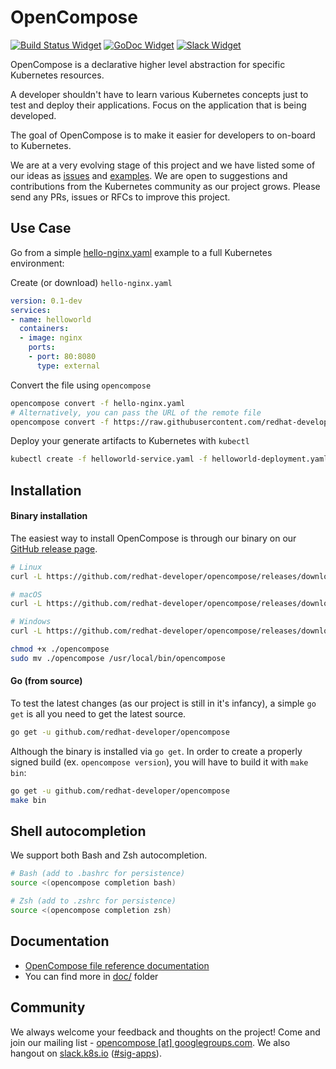 # OpenCompose

[![Build Status Widget]][Build Status] [![GoDoc Widget]][GoDoc] [![Slack Widget]][Slack]

OpenCompose is a declarative higher level abstraction for specific Kubernetes resources.

A developer shouldn't have to learn various Kubernetes concepts just to test and deploy their applications.
Focus on the application that is being developed.

The goal of OpenCompose is to make it easier for developers to on-board to Kubernetes.

We are at a very evolving stage of this project and we have listed some of our ideas as [issues](https://github.com/redhat-developer/opencompose/issues)
and [examples](https://github.com/redhat-developer/opencompose/blob/master/examples/).
We are open to suggestions and contributions from the Kubernetes community as our project grows.
Please send any PRs, issues or RFCs to improve this project.

## Use Case

Go from a simple [hello-nginx.yaml](https://github.com/redhat-developer/opencompose/blob/master/examples/hello-nginx.yaml) example to a full Kubernetes environment:

Create (or download) `hello-nginx.yaml`

```yaml
version: 0.1-dev
services:
- name: helloworld
  containers:
  - image: nginx
    ports:
    - port: 80:8080
      type: external
```

Convert the file using `opencompose`

```sh
opencompose convert -f hello-nginx.yaml
# Alternatively, you can pass the URL of the remote file
opencompose convert -f https://raw.githubusercontent.com/redhat-developer/opencompose/master/examples/hello-nginx.yaml
```

Deploy your generate artifacts to Kubernetes with `kubectl`

```sh
kubectl create -f helloworld-service.yaml -f helloworld-deployment.yaml
```

## Installation

#### Binary installation

The easiest way to install OpenCompose is through our binary on our [GitHub release page](https://github.com/redhat-developer/opencompose/releases).

```sh
# Linux 
curl -L https://github.com/redhat-developer/opencompose/releases/download/v0.2.0/opencompose-linux-amd64 -o opencompose

# macOS
curl -L https://github.com/redhat-developer/opencompose/releases/download/v0.2.0/opencompose-darwin-amd64 -o opencompose

# Windows
curl -L https://github.com/redhat-developer/opencompose/releases/download/v0.2.0/opencompose-windows-amd64.exe -o opencompose.exe

chmod +x ./opencompose
sudo mv ./opencompose /usr/local/bin/opencompose
```

#### Go (from source)

To test the latest changes (as our project is still in it's infancy), a simple `go get` is all you need to get the latest source.

```sh
go get -u github.com/redhat-developer/opencompose
```

Although the binary is installed via `go get`. In order to create a properly signed build (ex. `opencompose version`), you will have to build it with `make bin`:

```sh
go get -u github.com/redhat-developer/opencompose
make bin
```

## Shell autocompletion

We support both Bash and Zsh autocompletion.

```sh
# Bash (add to .bashrc for persistence)
source <(opencompose completion bash)

# Zsh (add to .zshrc for persistence)
source <(opencompose completion zsh)
```

## Documentation

 - [OpenCompose file reference documentation](https://github.com/redhat-developer/opencompose/blob/master/docs/file-reference.md)
 - You can find more in [doc/](https://github.com/redhat-developer/opencompose/tree/master/docs) folder

## Community

We always welcome your feedback and thoughts on the project! Come and join our mailing list - [opencompose [at] googlegroups.com](https://groups.google.com/forum/#!forum/opencompose). We also hangout on [slack.k8s.io](http://slack.k8s.io/) ([#sig-apps](https://kubernetes.slack.com/messages/sig-apps/)).

[Build Status]: https://travis-ci.org/redhat-developer/opencompose
[Build Status Widget]: https://travis-ci.org/redhat-developer/opencompose.svg?branch=master
[GoDoc]: https://godoc.org/github.com/redhat-developer/opencompose
[GoDoc Widget]: https://godoc.org/github.com/redhat-developer/opencompose?status.svg
[Slack]: http://slack.kubernetes.io#sig-apps
[Slack Widget]: https://s3.eu-central-1.amazonaws.com/ngtuna/join-us-on-slack.png
